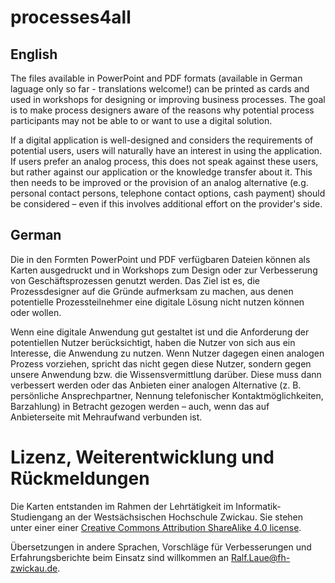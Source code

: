 # processes4all

## English
The files available in PowerPoint and PDF formats (available in German laguage only so far - translations welcome!) can be printed as cards and used in workshops for designing or improving business processes. The goal is to make process designers aware of the reasons why potential process participants may not be able to or want to use a digital solution.

If a digital application is well-designed and considers the requirements of potential users, users will naturally have an interest in using the application.
If users prefer an analog process, this does not speak against these users, but rather against our application or the knowledge transfer about it. This then needs to be improved or the provision of an analog alternative (e.g. personal contact persons, telephone contact options, cash payment) should be considered – even if this involves additional effort on the provider's side.

## German
Die in den Formten PowerPoint und PDF verfügbaren Dateien können als Karten ausgedruckt und in Workshops zum Design oder zur Verbesserung von Geschäftsprozessen genutzt werden. Das Ziel ist es, die Prozessdesigner auf die Gründe aufmerksam zu machen, aus denen potentielle Prozessteilnehmer eine digitale Lösung nicht nutzen können oder wollen.

Wenn eine digitale Anwendung gut gestaltet ist und die Anforderung der potentiellen Nutzer berücksichtigt, haben die Nutzer von sich aus ein Interesse, die Anwendung zu nutzen.
Wenn Nutzer dagegen einen analogen Prozess vorziehen, spricht das nicht gegen diese Nutzer, sondern gegen unsere Anwendung bzw. die Wissensvermittlung darüber. Diese muss dann verbessert werden oder das Anbieten einer analogen Alternative (z. B. persönliche Ansprechpartner, Nennung telefonischer Kontaktmöglichkeiten, Barzahlung) in Betracht gezogen werden – auch, wenn das auf Anbieterseite mit Mehraufwand verbunden ist.

# Lizenz, Weiterentwicklung und Rückmeldungen
Die Karten entstanden im Rahmen der Lehrtätigkeit im Informatik-Studiengang an der Westsächsischen Hochschule Zwickau. Sie stehen unter einer einer [Creative Commons Attribution ShareAlike 4.0 license](LICENSE).

Übersetzungen in andere Sprachen, Vorschläge für Verbesserungen und Erfahrungsberichte beim Einsatz sind willkommen an <Ralf.Laue@fh-zwickau.de>.
